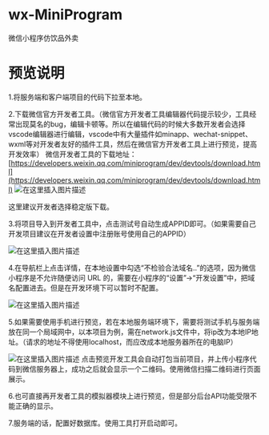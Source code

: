 # wx-MiniProgram
微信小程序仿饮品外卖
# 预览说明
1.将服务端和客户端项目的代码下拉至本地。

2.下载微信官方开发者工具。（微信官方开发者工具编辑器代码提示较少，工具经常出现莫名的bug，编辑卡顿等。所以在编辑代码的时候大多数开发者会选择vscode编辑器进行编辑，vscode中有大量插件如minapp、wechat-snippet、wxml等对开发者友好的插件工具，然后在微信官方开发者工具上进行预览，提高开发效率）
微信开发者工具的下载地址：
[https://developers.weixin.qq.com/miniprogram/dev/devtools/download.html](https://developers.weixin.qq.com/miniprogram/dev/devtools/download.html)
![在这里插入图片描述](https://img-blog.csdnimg.cn/20200306101950858.png?x-oss-process=image/watermark,type_ZmFuZ3poZW5naGVpdGk,shadow_10,text_aHR0cHM6Ly9ibG9nLmNzZG4ubmV0L3FxXzM2MjM4ODcx,size_16,color_FFFFFF,t_70)

这里建议开发者选择稳定版下载。

3.将项目导入到开发者工具中，点击测试号自动生成APPID即可。（如果需要自己开发项目建议在开发者设置中注册账号使用自己的APPID）

![在这里插入图片描述](https://img-blog.csdnimg.cn/20200306102037655.png?x-oss-process=image/watermark,type_ZmFuZ3poZW5naGVpdGk,shadow_10,text_aHR0cHM6Ly9ibG9nLmNzZG4ubmV0L3FxXzM2MjM4ODcx,size_16,color_FFFFFF,t_70)


4.在导航栏上点击详情，在本地设置中勾选“不检验合法域名..”的选项，因为微信小程序是不允许随便访问 URL 的，需要在小程序的“设置”->“开发设置”中，把域名配置进去。但是在开发环境下可以暂时不配置。

![在这里插入图片描述](https://img-blog.csdnimg.cn/20200306102158663.png?x-oss-process=image/watermark,type_ZmFuZ3poZW5naGVpdGk,shadow_10,text_aHR0cHM6Ly9ibG9nLmNzZG4ubmV0L3FxXzM2MjM4ODcx,size_16,color_FFFFFF,t_70)

5.如果需要使用手机进行预览，若在本地服务端环境下，需要将测试手机与服务端放在同一个局域网中，以本项目为例，需在network.js文件中，将ip改为本地IP地址。（请求的地址不得使用localhost，而应改成本地服务器所在的电脑IP）

![在这里插入图片描述](https://img-blog.csdnimg.cn/20200306102237159.png?x-oss-process=image/watermark,type_ZmFuZ3poZW5naGVpdGk,shadow_10,text_aHR0cHM6Ly9ibG9nLmNzZG4ubmV0L3FxXzM2MjM4ODcx,size_16,color_FFFFFF,t_70)
点击预览开发工具会自动打包当前项目，并上传小程序代码到微信服务器上，成功之后就会显示一个二维码。使用微信扫描二维码进行页面展示。

6.也可直接再开发者工具的模拟器模块上进行预览，但是部分后台API功能受限不能正确的显示。

7.服务端的话，配置好数据库。使用工具打开启动即可。

